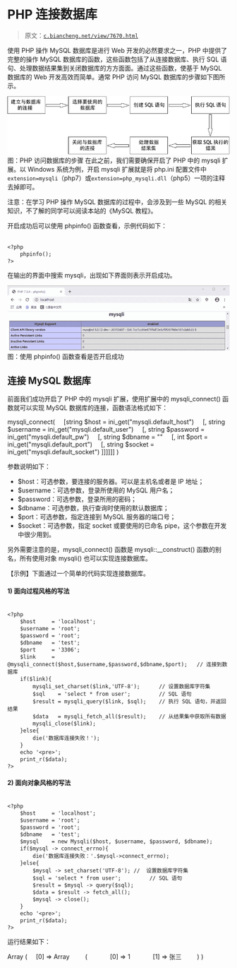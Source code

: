 # PHP 连接数据库

> 原文：[`c.biancheng.net/view/7670.html`](http://c.biancheng.net/view/7670.html)

使用 PHP 操作 MySQL 数据库是进行 Web 开发的必然要求之一，PHP 中提供了完整的操作 MySQL 数据库的函数，这些函数包括了从连接数据库、执行 SQL 语句、处理数据结果集到关闭数据库的方方面面。通过这些函数，使基于 MySQL 数据库的 Web 开发高效而简单。通常 PHP 访问 MySQL 数据库的步骤如下图所示。

![PHP 访问数据库的步骤](img/4a0eafbe5227f81a2c4ea190ead3d4d1.png)
图：PHP 访问数据库的步骤
在此之前，我们需要确保开启了 PHP 中的 mysqli 扩展。以 Windows 系统为例，开启 mysqli 扩展就是将 php.ini 配置文件中 `extension=mysqli`（php7）或`extension=php_mysqli.dll`（php5）一项的注释去掉即可。

注意：在学习 PHP 操作 MySQL 数据库的过程中，会涉及到一些 MySQL 的相关知识，不了解的同学可以阅读本站的《MySQL 教程》。

开启成功后可以使用 phpinfo() 函数查看，示例代码如下：

```

<?php
    phpinfo();
?>
```

在输出的界面中搜索 mysqli，出现如下界面则表示开启成功。

![使用 phpinfo() 函数查看是否开启成功](img/954ec20ef55a670b346a175af30fdc6e.png)
图：使用 phpinfo() 函数查看是否开启成功

## 连接 MySQL 数据库

前面我们成功开启了 PHP 中的 mysqli 扩展，使用扩展中的 mysqli_connect() 函数就可以实现 MySQL 数据库的连接，函数语法格式如下：

mysqli_connect(
    [string $host = ini_get("mysqli.default_host")
    [, string $username = ini_get("mysqli.default_user")
    [, string $password = ini_get("mysqli.default_pw")
    [, string $dbname = ""
    [, int $port = ini_get("mysqli.default_port")
    [, string $socket = ini_get("mysqli.default_socket")
]]]]]] )

参数说明如下：

*   $host：可选参数，要连接的服务器。可以是主机名或者是 IP 地址；
*   $username：可选参数，登录所使用的 MySQL 用户名；
*   $password：可选参数，登录所用的密码；
*   $dbname：可选参数，执行查询时使用的默认数据库；
*   $port：可选参数，指定连接到 MySQL 服务器的端口号；
*   $socket：可选参数，指定 socket 或要使用的已命名 pipe，这个参数在开发中很少用到。

另外需要注意的是，mysqli_connect() 函数是 mysqli::__construct() 函数的别名，所有使用对象 mysqli() 也可以实现连接数据库。

【示例】下面通过一个简单的代码实现连接数据库。

#### 1) 面向过程风格的写法

```

<?php
    $host     = 'localhost';
    $username = 'root';
    $password = 'root';
    $dbname   = 'test';
    $port     = '3306';
    $link     = @mysqli_connect($host,$username,$password,$dbname,$port);   // 连接到数据库
    if($link){
        mysqli_set_charset($link,'UTF-8');      // 设置数据库字符集
        $sql    = 'select * from user';         // SQL 语句
        $result = mysqli_query($link, $sql);    // 执行 SQL 语句，并返回结果
        $data   = mysqli_fetch_all($result);    // 从结果集中获取所有数据
        mysqli_close($link);
    }else{
        die('数据库连接失败！');
    }
    echo '<pre>';
    print_r($data);
?>
```

#### 2) 面向对象风格的写法

```

<?php
    $host     = 'localhost';
    $username = 'root';
    $password = 'root';
    $dbname   = 'test';
    $mysql    = new Mysqli($host, $username, $password, $dbname);
    if($mysql -> connect_errno){
        die('数据库连接失败：'.$mysql->connect_errno);
    }else{
        $mysql -> set_charset('UTF-8'); //  设置数据库字符集
        $sql = 'select * from user';         // SQL 语句
        $result = $mysql -> query($sql);
        $data = $result -> fetch_all();
        $mysql -> close();
    }
    echo '<pre>';
    print_r($data);
?>
```

运行结果如下：

Array
(
    [0] => Array
        (
            [0] => 1
            [1] => 张三
        )
)